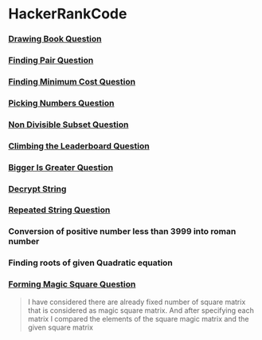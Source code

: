 # HackerRankCode
### [Drawing Book Question](https://www.hackerrank.com/challenges/drawing-book/problem)
### [Finding Pair Question](https://www.hackerrank.com/challenges/sock-merchant)
### [Finding Minimum Cost Question](https://practice.geeksforgeeks.org/problems/minimum-cost-of-ropes-1587115620/0)
### [Picking Numbers Question](https://www.hackerrank.com/challenges/picking-numbers/problem)
### [Non Divisible Subset Question](https://www.hackerrank.com/challenges/non-divisible-subset/problem)
### [Climbing the Leaderboard Question](https://www.hackerrank.com/challenges/climbing-the-leaderboard/problem)
### [Bigger Is Greater Question](https://www.hackerrank.com/challenges/bigger-is-greater/problem)
### [Decrypt String](https://www.hackerrank.com/contests/code-breaker-bethem-challenge/challenges/decryption)
### [Repeated String Question](https://www.hackerrank.com/challenges/repeated-string/problem)
### Conversion of positive number less than 3999 into roman number
### Finding roots of given Quadratic equation
### [Forming Magic Square Question](https://www.hackerrank.com/challenges/magic-square-forming/problem)
> I have considered there are already fixed number of square matrix that is considered as magic square matrix. And after specifying each matrix I compared the elements of the square magic matrix and the given square matrix
